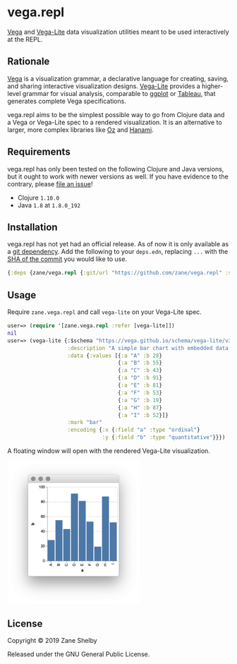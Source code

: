 # vega.repl

[Vega](https://vega.github.io/vega/) and [Vega-Lite](https://vega.github.io/vega-lite/) data visualization utilities meant to be used interactively at the REPL.

## Rationale

[Vega](https://vega.github.io/vega/) is a visualization grammar, a declarative language for creating, saving, and sharing interactive visualization designs. [Vega-Lite](https://vega.github.io/vega-lite/) provides a higher-level grammar for visual analysis, comparable to [ggplot](https://ggplot2.tidyverse.org/) or [Tableau](https://www.tableau.com/), that generates complete Vega specifications.

vega.repl aims to be the simplest possible way to go from Clojure data and a Vega or Vega-Lite spec to a rendered visualization. It is an alternative to larger, more complex libraries like [Oz](https://github.com/metasoarous/oz) and [Hanami](https://github.com/jsa-aerial/hanami).

## Requirements

vega.repl has only been tested on the following Clojure and Java versions, but it ought to work with newer versions as well. If you have evidence to the contrary, please [file an issue](https://github.com/zane/vega.repl/issues/new)!

* Clojure `1.10.0`
* Java `1.8` at `1.8.0_192`

## Installation

vega.repl has not yet had an official release. As of now it is only available as a [git dependency](https://clojure.org/guides/deps_and_cli#_using_git_libraries). Add the following to your `deps.edn`, replacing `...` with the [SHA of the commit](https://help.github.com/en/articles/github-glossary#commit) you would like to use.

```clojure
{:deps {zane/vega.repl {:git/url "https://github.com/zane/vega.repl" :sha "..."}}}
```

## Usage

Require `zane.vega.repl` and call `vega-lite` on your Vega-Lite spec.

```clojure
user=> (require '[zane.vega.repl :refer [vega-lite]])
nil
user=> (vega-lite {:$schema "https://vega.github.io/schema/vega-lite/v3.json"
                   :description "A simple bar chart with embedded data."
                   :data {:values [{:a "A" :b 28}
                                   {:a "B" :b 55}
                                   {:a "C" :b 43}
                                   {:a "D" :b 91}
                                   {:a "E" :b 81}
                                   {:a "F" :b 53}
                                   {:a "G" :b 19}
                                   {:a "H" :b 87}
                                   {:a "I" :b 52}]}
                   :mark "bar"
                   :encoding {:x {:field "a" :type "ordinal"}
                              :y {:field "b" :type "quantitative"}}})
```

A floating window will open with the rendered Vega-Lite visualization.

<img src="docs/example.png" width="300" />

## License

Copyright © 2019 Zane Shelby

Released under the GNU General Public License.
